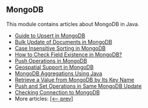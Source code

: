 ## MongoDB

This module contains articles about MongoDB in Java. 

- [Guide to Upsert in MongoDB](https://www.baeldung.com/mongodb-upsert)
- [Bulk Update of Documents in MongoDB](https://www.baeldung.com/mongodb-bulk-update-documents)
- [Case Insensitive Sorting in MongoDB](https://www.baeldung.com/java-mongodb-case-insensitive-sorting)
- [How to Check Field Existence in MongoDB?](https://www.baeldung.com/mongodb-check-field-exists)
- [Push Operations in MongoDB](https://www.baeldung.com/mongodb-push-operations)
- [Geospatial Support in MongoDB](https://www.baeldung.com/mongodb-geospatial-support)
- [MongoDB Aggregations Using Java](https://www.baeldung.com/java-mongodb-aggregations)
- [Retrieve a Value from MongoDB by Its Key Name](https://www.baeldung.com/mongodb-get-value-by-key-name)
- [Push and Set Operations in Same MongoDB Update](https://www.baeldung.com/java-mongodb-push-set)
- [Checking Connection to MongoDB](https://www.baeldung.com/mongodb-check-connection)
- More articles: [[<-- prev]](../java-mongodb)

